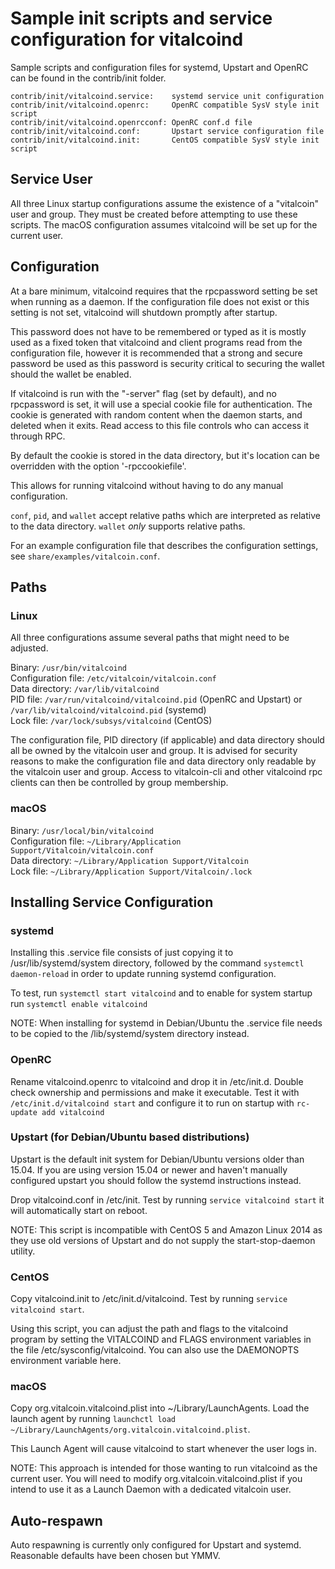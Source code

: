 Sample init scripts and service configuration for vitalcoind
==========================================================

Sample scripts and configuration files for systemd, Upstart and OpenRC
can be found in the contrib/init folder.

    contrib/init/vitalcoind.service:    systemd service unit configuration
    contrib/init/vitalcoind.openrc:     OpenRC compatible SysV style init script
    contrib/init/vitalcoind.openrcconf: OpenRC conf.d file
    contrib/init/vitalcoind.conf:       Upstart service configuration file
    contrib/init/vitalcoind.init:       CentOS compatible SysV style init script

Service User
---------------------------------

All three Linux startup configurations assume the existence of a "vitalcoin" user
and group.  They must be created before attempting to use these scripts.
The macOS configuration assumes vitalcoind will be set up for the current user.

Configuration
---------------------------------

At a bare minimum, vitalcoind requires that the rpcpassword setting be set
when running as a daemon.  If the configuration file does not exist or this
setting is not set, vitalcoind will shutdown promptly after startup.

This password does not have to be remembered or typed as it is mostly used
as a fixed token that vitalcoind and client programs read from the configuration
file, however it is recommended that a strong and secure password be used
as this password is security critical to securing the wallet should the
wallet be enabled.

If vitalcoind is run with the "-server" flag (set by default), and no rpcpassword is set,
it will use a special cookie file for authentication. The cookie is generated with random
content when the daemon starts, and deleted when it exits. Read access to this file
controls who can access it through RPC.

By default the cookie is stored in the data directory, but it's location can be overridden
with the option '-rpccookiefile'.

This allows for running vitalcoind without having to do any manual configuration.

`conf`, `pid`, and `wallet` accept relative paths which are interpreted as
relative to the data directory. `wallet` *only* supports relative paths.

For an example configuration file that describes the configuration settings,
see `share/examples/vitalcoin.conf`.

Paths
---------------------------------

### Linux

All three configurations assume several paths that might need to be adjusted.

Binary:              `/usr/bin/vitalcoind`  
Configuration file:  `/etc/vitalcoin/vitalcoin.conf`  
Data directory:      `/var/lib/vitalcoind`  
PID file:            `/var/run/vitalcoind/vitalcoind.pid` (OpenRC and Upstart) or `/var/lib/vitalcoind/vitalcoind.pid` (systemd)  
Lock file:           `/var/lock/subsys/vitalcoind` (CentOS)  

The configuration file, PID directory (if applicable) and data directory
should all be owned by the vitalcoin user and group.  It is advised for security
reasons to make the configuration file and data directory only readable by the
vitalcoin user and group.  Access to vitalcoin-cli and other vitalcoind rpc clients
can then be controlled by group membership.

### macOS

Binary:              `/usr/local/bin/vitalcoind`  
Configuration file:  `~/Library/Application Support/Vitalcoin/vitalcoin.conf`  
Data directory:      `~/Library/Application Support/Vitalcoin`  
Lock file:           `~/Library/Application Support/Vitalcoin/.lock`  

Installing Service Configuration
-----------------------------------

### systemd

Installing this .service file consists of just copying it to
/usr/lib/systemd/system directory, followed by the command
`systemctl daemon-reload` in order to update running systemd configuration.

To test, run `systemctl start vitalcoind` and to enable for system startup run
`systemctl enable vitalcoind`

NOTE: When installing for systemd in Debian/Ubuntu the .service file needs to be copied to the /lib/systemd/system directory instead.

### OpenRC

Rename vitalcoind.openrc to vitalcoind and drop it in /etc/init.d.  Double
check ownership and permissions and make it executable.  Test it with
`/etc/init.d/vitalcoind start` and configure it to run on startup with
`rc-update add vitalcoind`

### Upstart (for Debian/Ubuntu based distributions)

Upstart is the default init system for Debian/Ubuntu versions older than 15.04. If you are using version 15.04 or newer and haven't manually configured upstart you should follow the systemd instructions instead.

Drop vitalcoind.conf in /etc/init.  Test by running `service vitalcoind start`
it will automatically start on reboot.

NOTE: This script is incompatible with CentOS 5 and Amazon Linux 2014 as they
use old versions of Upstart and do not supply the start-stop-daemon utility.

### CentOS

Copy vitalcoind.init to /etc/init.d/vitalcoind. Test by running `service vitalcoind start`.

Using this script, you can adjust the path and flags to the vitalcoind program by
setting the VITALCOIND and FLAGS environment variables in the file
/etc/sysconfig/vitalcoind. You can also use the DAEMONOPTS environment variable here.

### macOS

Copy org.vitalcoin.vitalcoind.plist into ~/Library/LaunchAgents. Load the launch agent by
running `launchctl load ~/Library/LaunchAgents/org.vitalcoin.vitalcoind.plist`.

This Launch Agent will cause vitalcoind to start whenever the user logs in.

NOTE: This approach is intended for those wanting to run vitalcoind as the current user.
You will need to modify org.vitalcoin.vitalcoind.plist if you intend to use it as a
Launch Daemon with a dedicated vitalcoin user.

Auto-respawn
-----------------------------------

Auto respawning is currently only configured for Upstart and systemd.
Reasonable defaults have been chosen but YMMV.

